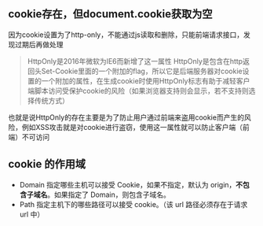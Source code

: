 ## cookie存在，但document.cookie获取为空

因为cookie设置为了http-only，不能通过js读取和删除，只能前端请求接口，发现过期后再做处理

> HttpOnly是2016年微软为IE6而新增了这一属性
> HttpOnly是包含在http返回头Set-Cookie里面的一个附加的flag，所以它是后端服务器对cookie设置的一个附加的属性，在生成cookie时使用HttpOnly标志有助于减轻客户端脚本访问受保护cookie的风险（如果浏览器支持则会显示，若不支持则选择传统方式）

也就是说HttpOnly的存在主要是为了防止用户通过前端来盗用cookie而产生的风险，例如XSS攻击就是对cookie进行盗窃，使用这一属性就可以防止客户端（前端）不可访问

## cookie 的作用域

- Domain 指定哪些主机可以接受 Cookie，如果不指定，默认为 origin，**不包含子域名**。如果指定了 Domain，则包含子域名。
- Path 指定主机下的哪些路径可以接受 cookie。（该 url 路径必须存在于请求 url 中）